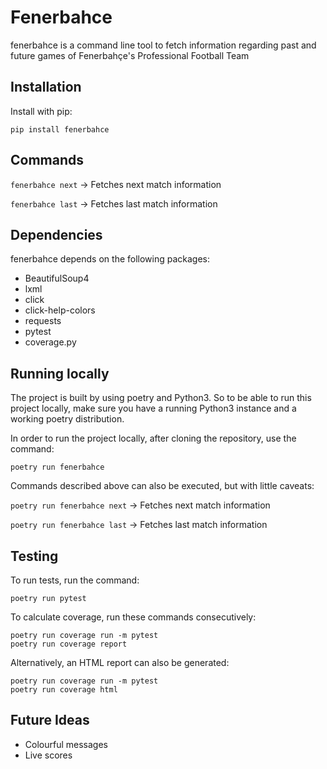 # Fenerbahce

fenerbahce is a command line tool to fetch information regarding past and future games of Fenerbahçe's Professional Football Team


## Installation

Install with pip:

```pip install fenerbahce```


## Commands

`fenerbahce next` -> Fetches next match information

`fenerbahce last` -> Fetches last match information

## Dependencies

fenerbahce depends on the following packages:

- BeautifulSoup4
- lxml
- click
- click-help-colors
- requests
- pytest
- coverage.py

## Running locally

The project is built by using poetry and Python3. So to be able to run this project locally, make sure you have a running Python3 instance and a working poetry distribution.

In order to run the project locally, after cloning the repository, use the command:

```
poetry run fenerbahce
```

Commands described above can also be executed, but with little caveats:

`poetry run fenerbahce next` -> Fetches next match information

`poetry run fenerbahce last` -> Fetches last match information

## Testing

To run tests, run the command:
```
poetry run pytest
```

To calculate coverage, run these commands consecutively:
```
poetry run coverage run -m pytest
poetry run coverage report
```

Alternatively, an HTML report can also be generated:
```
poetry run coverage run -m pytest
poetry run coverage html
```

## Future Ideas

- Colourful messages
- Live scores